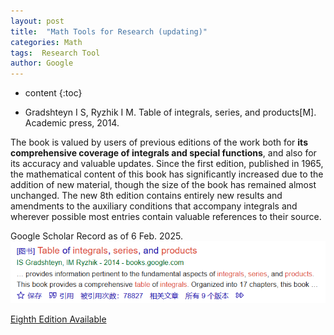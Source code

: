 ```yaml
---
layout: post
title:  "Math Tools for Research (updating)"
categories: Math
tags:  Research Tool
author: Google
---
```


* content
{:toc}

* Gradshteyn I S, Ryzhik I M. Table of integrals, series, and products[M]. Academic press, 2014.

The book is valued by users of previous editions of the work both for **its comprehensive coverage of integrals and special functions**, and also for its accuracy and valuable updates. Since the first edition, published in 1965, the mathematical content of this book has significantly increased due to the addition of new material, though the size of the book has remained almost unchanged. The new 8th edition contains entirely new results and amendments to the auxiliary conditions that accompany integrals and wherever possible most entries contain valuable references to their source.

Google Scholar Record as of 6 Feb. 2025.<br>
![](https://github.com/yalin-liu/yalin-liu.github.io/blob/master/images/2025-02-06-screenshot.png)

[Eighth Edition Available](http://drhuang.com/science/mathematics/book/Table%20of%20Integrals,Series%20and%20Products%20Eighth%20Edition.pdf) 
